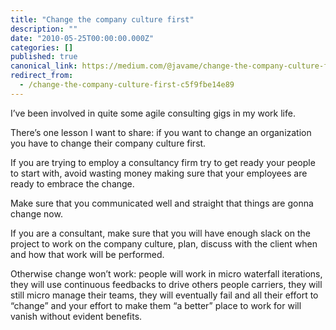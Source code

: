 ```yaml
---
title: "Change the company culture first"
description: ""
date: "2010-05-25T00:00:00.000Z"
categories: []
published: true
canonical_link: https://medium.com/@javame/change-the-company-culture-first-c5f9fbe14e89
redirect_from:
  - /change-the-company-culture-first-c5f9fbe14e89
---
```


I’ve been involved in quite some agile consulting gigs in my work life.

There’s one lesson I want to share: if you want to change an organization you have to change their company culture first.

If you are trying to employ a consultancy firm try to get ready your people to start with, avoid wasting money making sure that your employees are ready to embrace the change.

Make sure that you communicated well and straight that things are gonna change now.

If you are a consultant, make sure that you will have enough slack on the project to work on the company culture, plan, discuss with the client when and how that work will be performed.

Otherwise change won’t work: people will work in micro waterfall iterations, they will use continuous feedbacks to drive others people carriers, they will still micro manage their teams, they will eventually fail and all their effort to “change” and your effort to make them “a better” place to work for will vanish without evident benefits.
